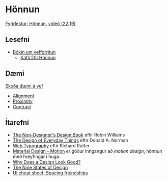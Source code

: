 # Hönnun

[Fyrirlestur: Hönnun](1.design.md), [vídeó (22:19)](https://youtu.be/YDZ8K1hCJ5I)

## Lesefni

* [Bókin um vefforritun](https://bok.vefforritun.is/)
  * [Kafli 20: Hönnun](https://bok.vefforritun.is/20.honnun.html)

## Dæmi

[Skoða dæmi á vef](https://vefforritun.github.io/vef1-2022/namsefni/18.design/daemi)

* [Alignment](daemi/01.alignment.html)
* [Proximity](daemi/02.proximity.html)
* [Contrast](daemi/03.contrast.html)

## Ítarefni

* [The Non-Designer's Design Book](https://www.goodreads.com/book/show/41597.The_Non_Designer_s_Design_Book) eftir Robin Williams
* [The Design of Everyday Things](https://www.goodreads.com/book/show/840.The_Design_of_Everyday_Things) eftir Donald A. Norman
* [Web Typography](http://book.webtypography.net/) eftir Richard Rutter
* [Material Design - Motion](https://material.google.com/motion/material-motion.html) er góður inngangur að _motion design_, hönnun með hreyfingar í huga.
* [Why Does a Design Look Good?](https://www.nngroup.com/articles/why-does-design-look-good/)
* [The Nine States of Design](https://medium.com/swlh/the-nine-states-of-design-5bfe9b3d6d85)
* [UI cheat sheet: Spacing friendships](https://uxdesign.cc/ui-cheat-sheet-spacing-friendships-e37a6fccc407)

